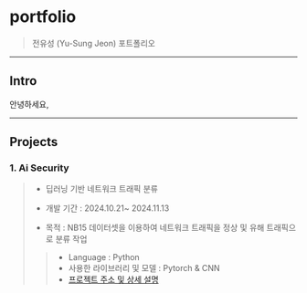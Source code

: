 # portfolio
> 전유성 (Yu-Sung Jeon) 포트폴리오

-------------------------
## Intro
안녕하세요, 

----------------------------
## Projects


### 1. Ai Security 

> + 딥러닝 기반 네트워크 트래픽 분류
>
> + 개발 기간 : 2024.10.21~ 2024.11.13
> +  목적 : NB15 데이터셋을 이용하여 네트워크 트래픽을 정상 및 유해 트래픽으로 분류 작업
>
>> + Language : Python
>> + 사용한 라이브러리 및 모델 : Pytorch & CNN  
>> + [프로젝트 주소 및 상세 설명](https://github.com/ysungJ/Assignment/tree/main/AI%20SECURITY/AI%20Security%20Term-Project)
